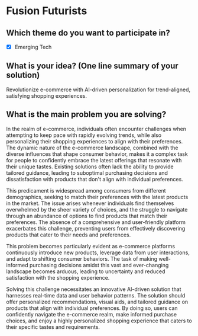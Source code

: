 # Fusion Futurists

## Which theme do you want to participate in?
- [x] Emerging Tech

## What is your idea? (One line summary of your solution)
Revolutionize e-commerce with AI-driven personalization for trend-aligned, satisfying shopping experiences.

## What is the main problem you are solving?
In the realm of e-commerce, individuals often encounter challenges when attempting to keep pace with rapidly evolving trends, while also personalizing their shopping experiences to align with their preferences. The dynamic nature of the e-commerce landscape, combined with the diverse influences that shape consumer behavior, makes it a complex task for people to confidently embrace the latest offerings that resonate with their unique tastes. Existing solutions often lack the ability to provide tailored guidance, leading to suboptimal purchasing decisions and dissatisfaction with products that don't align with individual preferences.

This predicament is widespread among consumers from different demographics, seeking to match their preferences with the latest products in the market. The issue arises whenever individuals find themselves overwhelmed by the sheer variety of choices, and the struggle to navigate through an abundance of options to find products that match their preferences. The absence of a comprehensive and user-friendly platform exacerbates this challenge, preventing users from effectively discovering products that cater to their needs and preferences.

This problem becomes particularly evident as e-commerce platforms continuously introduce new products, leverage data from user interactions, and adapt to shifting consumer behaviors. The task of making well-informed purchasing decisions amidst this vast and ever-changing landscape becomes arduous, leading to uncertainty and reduced satisfaction with the shopping experience.

Solving this challenge necessitates an innovative AI-driven solution that harnesses real-time data and user behavior patterns. The solution should offer personalized recommendations, visual aids, and tailored guidance on products that align with individual preferences. By doing so, users can confidently navigate the e-commerce realm, make informed purchase choices, and enjoy a highly personalized shopping experience that caters to their specific tastes and requirements.
